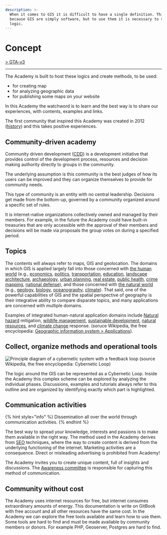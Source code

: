 ```yaml
---
description: >-
  When it comes to GIS it is difficult to have a single definition. This is
  because GIS are simply software, but to use them it is necessary to study a
  logic.
---
```


# Concept

[> GTA-v3](../README.md)
* * *


&#x20;The Academy is built to host these logics and create methods, to be used:

* for creating map
* for analyzing geographic data
* for publishing some maps on your website

In this Academy the watchword is to learn and the best way is to share our experiences, with contents, examples and links.

The first community that inspired this Academy was created in 2012 ([history](history.md)) and this takes positive experiences.

## Community-driven academy

Community driven development ([CDD](https://en.wikipedia.org/wiki/Community-driven\_development)) is a development initiative that provides control of the development process, resources and decision making authority directly to groups in the community.

The underlying assumption is this community is the best judges of how its users can be improved and they can organize themselves to provide for community needs.

This type of community is an entity with no central leadership. Decisions get made from the bottom-up, governed by a community organized around a specific set of rules.

It is internet-native organizations collectively owned and managed by their members. For example, in the future the Academy could have built-in treasuries that are only accessible with the approval of their members and decisions will be made via proposals the group votes on during a specified period.

## Topics

The contents will always refer to maps, GIS and geolocation. The domains in which GIS is applied largely fall into those concerned with [the human world](https://en.wikipedia.org/wiki/Human\_geography) (e.g., [economics](https://en.wikipedia.org/wiki/Economic\_geography), [politics](https://en.wikipedia.org/wiki/Political\_geography), [transportation](https://en.wikipedia.org/wiki/Transportation\_geography), [education](https://en.wikipedia.org/wiki/Education), [landscape architecture](https://en.wikipedia.org/wiki/Landscape\_architecture), [archaeology](https://en.wikipedia.org/wiki/Archaeology), [urban planning](https://en.wikipedia.org/wiki/Urban\_planning), [real estate](https://en.wikipedia.org/wiki/Real\_estate), [public health](https://en.wikipedia.org/wiki/Public\_health), [crime mapping](https://en.wikipedia.org/wiki/Crime\_mapping), [national defense](https://en.wikipedia.org/wiki/Defense\_\(military\))), and those concerned with [the natural world](https://en.wikipedia.org/wiki/Physical\_geography) (e.g., [geology](https://en.wikipedia.org/wiki/Geological\_mapping), [biology](https://en.wikipedia.org/wiki/Biogeography), [oceanography](https://en.wikipedia.org/wiki/Oceanography), [climate](https://en.wikipedia.org/wiki/Climatology)). That said, one of the powerful capabilities of GIS and the spatial perspective of geography is their integrative ability to compare disparate topics, and many applications are concerned with multiple domains.

Examples of integrated human-natural application domains include [Natural hazard](https://en.wikipedia.org/wiki/Natural\_hazard) mitigation, [wildlife management](https://en.wikipedia.org/wiki/Wildlife\_management), [sustainable development](https://en.wikipedia.org/wiki/Sustainable\_development), [natural resources](https://en.wikipedia.org/wiki/Natural\_resources), and [climate change](https://en.wikipedia.org/wiki/Climate\_change) response. (soruce Wikipedia, the free encyclopedia: [Geographic information system > Applications](https://en.wikipedia.org/wiki/Geographic\_information\_system#Applications)).

## Collect, organize methods and operational tools

![Principle diagram of a cybernetic system with a feedback loop (source Wikipedia, the free encyclopedia: Cybernetic Loop)](https://upload.wikimedia.org/wikipedia/commons/3/33/Cybernetics.jpg)

The logic around the GIS can be represented as a Cybernetic Loop. Inside the Academy this complex scheme can be explored by analyzing the individual phases. Discussions, examples and tutorials always refer to this outline and are organized by identifying exactly which part is highlighted.

## Communication activities

{% hint style="info" %}
Dissemination all over the world through communication activities.
{% endhint %}

The best way to spread your knowledge, interests and passions is to make them available in the right way. The method used in the Academy derives from [SEO](https://en.wikipedia.org/wiki/Search\_engine\_optimization) techniques, where the way to create content is derived from the underlying functioning of the internet. Marketing activities are a consequence. Direct or misleading advertising is prohibited from Academy!

The Academy invites you to create unique content, full of insights and discussions. The [Awareness committee](structure.md#committees) is responsible for capturing this method of communication.

## Community without cost

The Academy uses internet resources for free, but internet consumes extraordinary amounts of energy. This documentation is write on GitBook with free account and all other resources have the same cost. In the Academy we can explore the free tools available and learn how to use them. Some tools are hard to find and must be made available by community members or donors. For example PHP, Geoserver, Postgres are hard to find.
